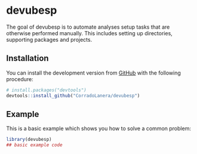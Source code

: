 
<!-- README.md is generated from README.Rmd. Please edit that file -->

# devubesp

<!-- badges: start -->

<!-- badges: end -->

The goal of devubesp is to automate analyses setup tasks that are
otherwise performed manually. This includes setting up directories,
supporting packages and projects.

## Installation

You can install the development version from
[GitHub](https://github.com/) with the following procedure:

``` r
# install.packages("devtools")
devtools::install_github("CorradoLanera/devubesp")
```

## Example

This is a basic example which shows you how to solve a common problem:

``` r
library(devubesp)
## basic example code
```
